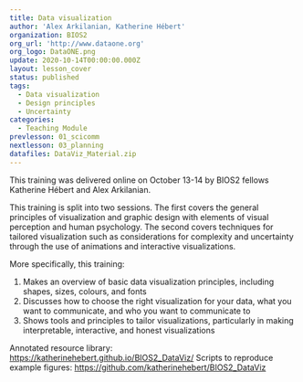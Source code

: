 ```yaml
---
title: Data visualization
author: 'Alex Arkilanian, Katherine Hébert'
organization: BIOS2
org_url: 'http://www.dataone.org'
org_logo: DataONE.png
update: 2020-10-14T00:00:00.000Z
layout: lesson_cover
status: published
tags:
  - Data visualization
  - Design principles
  - Uncertainty
categories:
  - Teaching Module
prevlesson: 01_scicomm
nextlesson: 03_planning
datafiles: DataViz_Material.zip
---
```


This training was delivered online on October 13-14 by BIOS2 fellows Katherine Hébert and Alex Arkilanian.

This training is split into two sessions. The first covers the general principles of visualization and graphic design with elements of visual perception and human psychology. The second covers techniques for tailored visualization such as considerations for complexity and uncertainty through the use of animations and interactive visualizations.

More specifically, this training:

1. Makes an overview of basic data visualization principles, including shapes, sizes, colours, and fonts
2. Discusses how to choose the right visualization for your data, what you want to communicate, and who you want to communicate to
3. Shows tools and principles to tailor visualizations, particularly in making interpretable, interactive, and honest visualizations

Annotated resource library: <https://katherinehebert.github.io/BIOS2_DataViz/> Scripts to reproduce example figures: <https://github.com/katherinehebert/BIOS2_DataViz>
